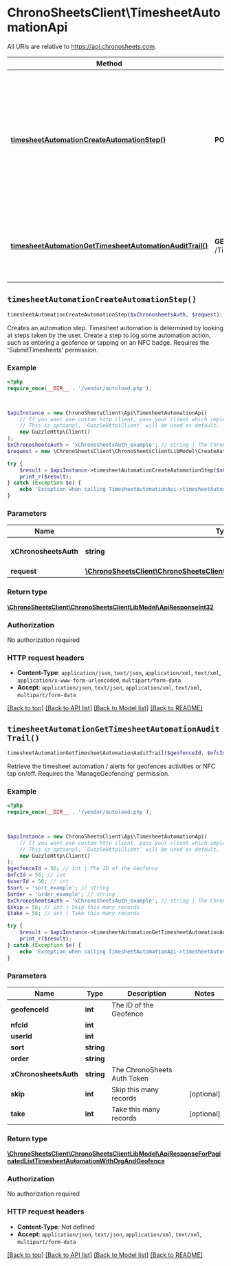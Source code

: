 # ChronoSheetsClient\TimesheetAutomationApi

All URIs are relative to https://api.chronosheets.com.

Method | HTTP request | Description
------------- | ------------- | -------------
[**timesheetAutomationCreateAutomationStep()**](TimesheetAutomationApi.md#timesheetAutomationCreateAutomationStep) | **POST** /TimesheetAutomation/CreateAutomationStep | Creates an automation step.  Timesheet automation is determined by looking at steps taken by the user.  Create a step to log some automation action, such as entering a geofence or tapping on an NFC badge.  Requires the &#39;SubmitTimesheets&#39; permission.
[**timesheetAutomationGetTimesheetAutomationAuditTrail()**](TimesheetAutomationApi.md#timesheetAutomationGetTimesheetAutomationAuditTrail) | **GET** /TimesheetAutomation/GetTimesheetAutomationAuditTrail | Retrieve the timesheet automation / alerts for geofences activities or NFC tap on/off.  Requires the &#39;ManageGeofencing&#39; permission.


## `timesheetAutomationCreateAutomationStep()`

```php
timesheetAutomationCreateAutomationStep($xChronosheetsAuth, $request): \ChronoSheetsClient\ChronoSheetsClientLibModel\ApiResponseInt32
```

Creates an automation step.  Timesheet automation is determined by looking at steps taken by the user.  Create a step to log some automation action, such as entering a geofence or tapping on an NFC badge.  Requires the 'SubmitTimesheets' permission.

### Example

```php
<?php
require_once(__DIR__ . '/vendor/autoload.php');



$apiInstance = new ChronoSheetsClient\Api\TimesheetAutomationApi(
    // If you want use custom http client, pass your client which implements `GuzzleHttp\ClientInterface`.
    // This is optional, `GuzzleHttp\Client` will be used as default.
    new GuzzleHttp\Client()
);
$xChronosheetsAuth = 'xChronosheetsAuth_example'; // string | The ChronoSheets Auth Token
$request = new \ChronoSheetsClient\ChronoSheetsClientLibModel\CreateAutomationStepRequest(); // \ChronoSheetsClient\ChronoSheetsClientLibModel\CreateAutomationStepRequest

try {
    $result = $apiInstance->timesheetAutomationCreateAutomationStep($xChronosheetsAuth, $request);
    print_r($result);
} catch (Exception $e) {
    echo 'Exception when calling TimesheetAutomationApi->timesheetAutomationCreateAutomationStep: ', $e->getMessage(), PHP_EOL;
}
```

### Parameters

Name | Type | Description  | Notes
------------- | ------------- | ------------- | -------------
 **xChronosheetsAuth** | **string**| The ChronoSheets Auth Token |
 **request** | [**\ChronoSheetsClient\ChronoSheetsClientLibModel\CreateAutomationStepRequest**](../Model/CreateAutomationStepRequest.md)|  |

### Return type

[**\ChronoSheetsClient\ChronoSheetsClientLibModel\ApiResponseInt32**](../Model/ApiResponseInt32.md)

### Authorization

No authorization required

### HTTP request headers

- **Content-Type**: `application/json`, `text/json`, `application/xml`, `text/xml`, `application/x-www-form-urlencoded`, `multipart/form-data`
- **Accept**: `application/json`, `text/json`, `application/xml`, `text/xml`, `multipart/form-data`

[[Back to top]](#) [[Back to API list]](../../README.md#endpoints)
[[Back to Model list]](../../README.md#models)
[[Back to README]](../../README.md)

## `timesheetAutomationGetTimesheetAutomationAuditTrail()`

```php
timesheetAutomationGetTimesheetAutomationAuditTrail($geofenceId, $nfcId, $userId, $sort, $order, $xChronosheetsAuth, $skip, $take): \ChronoSheetsClient\ChronoSheetsClientLibModel\ApiResponseForPaginatedListTimesheetAutomationWithOrgAndGeofence
```

Retrieve the timesheet automation / alerts for geofences activities or NFC tap on/off.  Requires the 'ManageGeofencing' permission.

### Example

```php
<?php
require_once(__DIR__ . '/vendor/autoload.php');



$apiInstance = new ChronoSheetsClient\Api\TimesheetAutomationApi(
    // If you want use custom http client, pass your client which implements `GuzzleHttp\ClientInterface`.
    // This is optional, `GuzzleHttp\Client` will be used as default.
    new GuzzleHttp\Client()
);
$geofenceId = 56; // int | The ID of the Geofence
$nfcId = 56; // int
$userId = 56; // int
$sort = 'sort_example'; // string
$order = 'order_example'; // string
$xChronosheetsAuth = 'xChronosheetsAuth_example'; // string | The ChronoSheets Auth Token
$skip = 56; // int | Skip this many records
$take = 56; // int | Take this many records

try {
    $result = $apiInstance->timesheetAutomationGetTimesheetAutomationAuditTrail($geofenceId, $nfcId, $userId, $sort, $order, $xChronosheetsAuth, $skip, $take);
    print_r($result);
} catch (Exception $e) {
    echo 'Exception when calling TimesheetAutomationApi->timesheetAutomationGetTimesheetAutomationAuditTrail: ', $e->getMessage(), PHP_EOL;
}
```

### Parameters

Name | Type | Description  | Notes
------------- | ------------- | ------------- | -------------
 **geofenceId** | **int**| The ID of the Geofence |
 **nfcId** | **int**|  |
 **userId** | **int**|  |
 **sort** | **string**|  |
 **order** | **string**|  |
 **xChronosheetsAuth** | **string**| The ChronoSheets Auth Token |
 **skip** | **int**| Skip this many records | [optional]
 **take** | **int**| Take this many records | [optional]

### Return type

[**\ChronoSheetsClient\ChronoSheetsClientLibModel\ApiResponseForPaginatedListTimesheetAutomationWithOrgAndGeofence**](../Model/ApiResponseForPaginatedListTimesheetAutomationWithOrgAndGeofence.md)

### Authorization

No authorization required

### HTTP request headers

- **Content-Type**: Not defined
- **Accept**: `application/json`, `text/json`, `application/xml`, `text/xml`, `multipart/form-data`

[[Back to top]](#) [[Back to API list]](../../README.md#endpoints)
[[Back to Model list]](../../README.md#models)
[[Back to README]](../../README.md)
